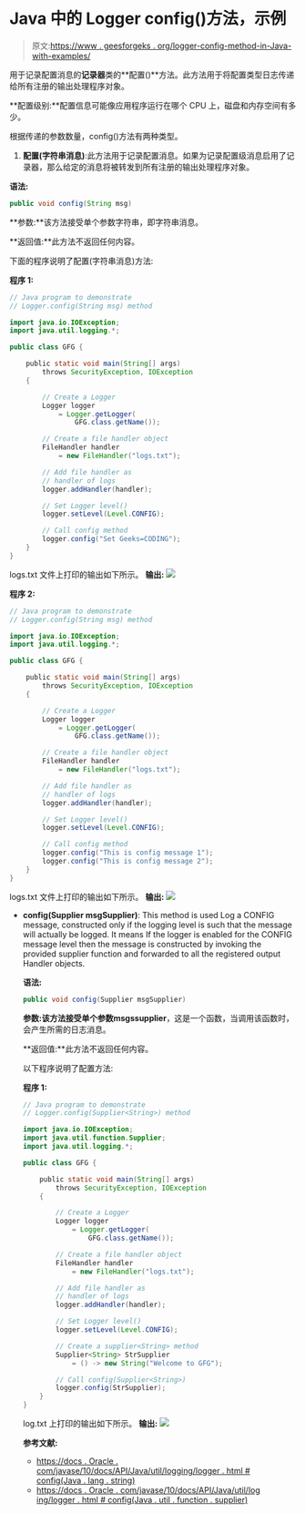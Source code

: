 # Java 中的 Logger config()方法，示例

> 原文:[https://www . geesforgeks . org/logger-config-method-in-Java-with-examples/](https://www.geeksforgeeks.org/logger-config-method-in-java-with-examples/)

用于记录配置消息的**记录器**类的**配置()**方法。此方法用于将配置类型日志传递给所有注册的输出处理程序对象。

**配置级别:**配置信息可能像应用程序运行在哪个 CPU 上，磁盘和内存空间有多少。

根据传递的参数数量，config()方法有两种类型。

1.  **配置(字符串消息)**:此方法用于记录配置消息。如果为记录配置级消息启用了记录器，那么给定的消息将被转发到所有注册的输出处理程序对象。

**语法:**

```java
public void config(String msg)

```

**参数:**该方法接受单个参数字符串，即字符串消息。

**返回值:**此方法不返回任何内容。

下面的程序说明了配置(字符串消息)方法:

**程序 1:**

```java
// Java program to demonstrate
// Logger.config(String msg) method

import java.io.IOException;
import java.util.logging.*;

public class GFG {

    public static void main(String[] args)
        throws SecurityException, IOException
    {

        // Create a Logger
        Logger logger
            = Logger.getLogger(
                GFG.class.getName());

        // Create a file handler object
        FileHandler handler
            = new FileHandler("logs.txt");

        // Add file handler as
        // handler of logs
        logger.addHandler(handler);

        // Set Logger level()
        logger.setLevel(Level.CONFIG);

        // Call config method
        logger.config("Set Geeks=CODING");
    }
}
```

logs.txt 文件上打印的输出如下所示。
**输出:**
![](img/4b8a6bfded178052da437cbae8ebb899.png)

**程序 2:**

```java
// Java program to demonstrate
// Logger.config(String msg) method

import java.io.IOException;
import java.util.logging.*;

public class GFG {

    public static void main(String[] args)
        throws SecurityException, IOException
    {

        // Create a Logger
        Logger logger
            = Logger.getLogger(
                GFG.class.getName());

        // Create a file handler object
        FileHandler handler
            = new FileHandler("logs.txt");

        // Add file handler as
        // handler of logs
        logger.addHandler(handler);

        // Set Logger level()
        logger.setLevel(Level.CONFIG);

        // Call config method
        logger.config("This is config message 1");
        logger.config("This is config message 2");
    }
}
```

logs.txt 文件上打印的输出如下所示。
**输出:**
![](img/95c55bbd1df10c14bcc458de63faeea4.png)

*   **config(Supplier msgSupplier)**: This method is used Log a CONFIG message, constructed only if the logging level is such that the message will actually be logged. It means If the logger is enabled for the CONFIG message level then the message is constructed by invoking the provided supplier function and forwarded to all the registered output Handler objects.

    **语法:**

    ```java
    public void config(Supplier msgSupplier)

    ```

    **参数:**该方法接受单个参数**msgssupplier**，这是一个函数，当调用该函数时，会产生所需的日志消息。

    **返回值:**此方法不返回任何内容。

    以下程序说明了配置方法:

    **程序 1:**

    ```java
    // Java program to demonstrate
    // Logger.config(Supplier<String>) method

    import java.io.IOException;
    import java.util.function.Supplier;
    import java.util.logging.*;

    public class GFG {

        public static void main(String[] args)
            throws SecurityException, IOException
        {

            // Create a Logger
            Logger logger
                = Logger.getLogger(
                    GFG.class.getName());

            // Create a file handler object
            FileHandler handler
                = new FileHandler("logs.txt");

            // Add file handler as
            // handler of logs
            logger.addHandler(handler);

            // Set Logger level()
            logger.setLevel(Level.CONFIG);

            // Create a supplier<String> method
            Supplier<String> StrSupplier
                = () -> new String("Welcome to GFG");

            // Call config(Supplier<String>)
            logger.config(StrSupplier);
        }
    }
    ```

    log.txt 上打印的输出如下所示。
    **输出:**
    ![](img/0d936134803ff6ceb012158bbf2b65f6.png)

    **参考文献:**

    *   [https://docs . Oracle . com/javase/10/docs/API/Java/util/logging/logger . html # config(Java . lang . string)](https://docs.oracle.com/javase/10/docs/api/java/util/logging/Logger.html#config(java.lang.String))
    *   [https://docs . Oracle . com/javase/10/docs/API/Java/util/log ing/logger . html # config(Java . util . function . supplier)](https://docs.oracle.com/javase/10/docs/api/java/util/logging/Logger.html#config(java.util.function.Supplier))